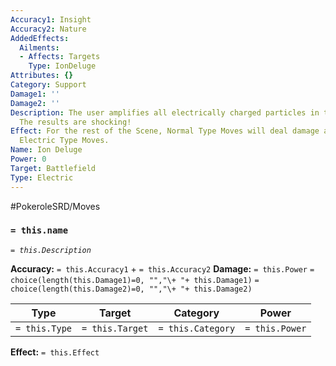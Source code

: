 ```yaml
---
Accuracy1: Insight
Accuracy2: Nature
AddedEffects:
  Ailments:
  - Affects: Targets
    Type: IonDeluge
Attributes: {}
Category: Support
Damage1: ''
Damage2: ''
Description: The user amplifies all electrically charged particles in the environment.
  The results are shocking!
Effect: For the rest of the Scene, Normal Type Moves will deal damage as if they were
  Electric Type Moves.
Name: Ion Deluge
Power: 0
Target: Battlefield
Type: Electric
---
```


#PokeroleSRD/Moves

### `= this.name`
*`= this.Description`*

**Accuracy:** `= this.Accuracy1` + `= this.Accuracy2`
**Damage:** `= this.Power` `= choice(length(this.Damage1)=0, "","\+ "+ this.Damage1)` `= choice(length(this.Damage2)=0, "","\+ "+ this.Damage2)`

| Type          | Target          | Category          | Power          |
| ------------- | --------------- | ----------------  | -------------- |
| `= this.Type` | `= this.Target` | `= this.Category` | `= this.Power` | 

**Effect:** `= this.Effect`